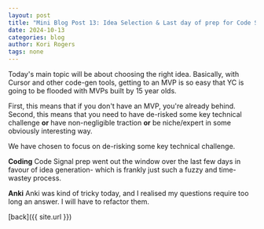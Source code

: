 ```yaml
---
layout: post
title: "Mini Blog Post 13: Idea Selection & Last day of prep for Code Signal"
date: 2024-10-13
categories: blog
author: Kori Rogers
tags: none
---
```

Today's main topic will be about choosing the right idea. Basically, with Cursor and other code-gen tools, getting to an MVP is so easy that YC is going to be flooded with MVPs built by 15 year olds. 

First, this means that if you don't have an MVP, you're already behind. Second, this means that you need to have de-risked some key technical challenge **or** have non-negligible traction **or** be niche/expert in some obviously interesting way. 

We have chosen to focus on de-risking some key technical challenge. 

**Coding**
Code Signal prep went out the window over the last few days in favour of idea generation- which is frankly just such a fuzzy and time-wastey process. 

**Anki**
Anki was kind of tricky today, and I realised my questions require too long an answer. I will have to refactor them. 

[back]({{ site.url }})